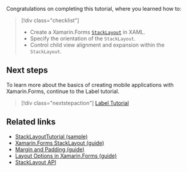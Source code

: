 Congratulations on completing this tutorial, where you learned how to:

> [!div class="checklist"]
>
> - Create a Xamarin.Forms [`StackLayout`](xref:Xamarin.Forms.StackLayout) in XAML.
> - Specify the orientation of the `StackLayout`.
> - Control child view alignment and expansion within the `StackLayout`.

## Next steps

To learn more about the basics of creating mobile applications with Xamarin.Forms, continue to the Label tutorial.

> [!div class="nextstepaction"]
> [Label Tutorial](~/get-started/tutorials/label/index.yml)

## Related links

- [StackLayoutTutorial (sample)](/samples/xamarin/xamarin-forms-samples/getstarted-tutorials-stacklayouttutorial/)
- [Xamarin.Forms StackLayout (guide)](~/xamarin-forms/user-interface/layouts/stacklayout.md)
- [Margin and Padding (guide)](~/xamarin-forms/user-interface/layouts/margin-and-padding.md)
- [Layout Options in Xamarin.Forms (guide)](~/xamarin-forms/user-interface/layouts/layout-options.md)
- [StackLayout API](xref:Xamarin.Forms.StackLayout)